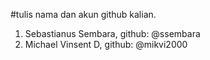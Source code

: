 #tulis nama dan akun github kalian. 
1. Sebastianus Sembara, github: @ssembara 
2. Michael Vinsent D, github: @mikvi2000
